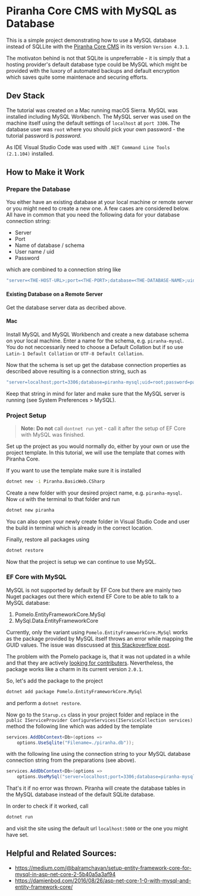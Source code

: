 # Piranha Core CMS with MySQL as Database

This is a simple project demonstrating how to use a MySQL database instead of SQLLite with the [Piranha Core CMS](https://github.com/piranhacms/piranha.core) in its version `Version 4.3.1`.

The motivaton behind is not that SQLite is unpreferrable - it is simply that a hosting provider's default database type could be MySQL which might be provided with the luxory of automated backups and default encryption which saves quite some maintenace and securing efforts.

## Dev Stack

The tutorial was created on a Mac running macOS Sierra. MySQL was installed including MySQL Workbench. The MySQL server was used on the machine itself using the default settings of `localhost` at `port 3306`. The database user was `root` where you should pick your own password - the tutorial password is *password*.

As IDE Visual Studio Code was used with `.NET Command Line Tools (2.1.104)` installed.

## How to Make it Work

### Prepare the Database

You either have an existing database at your local machine or remote server or you might need to create a new one. A few cases are considered below. All have in common that you need the following data for your database connection string:

- Server
- Port
- Name of database / schema
- User name / uid
- Password

which are combined to a connection string like

```csharp
"server=<THE-HOST-URL>;port=<THE-PORT>;database=<THE-DATABASE-NAME>;uid=<THE-DATABASE-USER>;password=<THE-PASSWORD>"
```

#### Existing Database on a Remote Server

Get the database server data as decribed above.

#### Mac

Install MySQL and MySQL Workbench and create a new database schema on your local machine. Enter a name for the schema, e.g. `piranha-mysql`. You do not neccessarily need to choose a Default Collation but if so use `Latin-1 Default Collation` or `UTF-8 Default Collation`.

Now that the schema is set up get the database connection properties as described above resulting is a connection string, such as

```csharp
"server=localhost;port=3306;database=piranha-mysql;uid=root;password=password"
```

Keep that string in mind for later and make sure that the MySQL server is running (see System Preferences > MySQL).

### Project Setup

> **Note:** **Do not** call `dontnet run` yet - call it after the setup of EF Core with MySQL was finished.

Set up the project as you would normally do, either by your own or use the project template. In this tutorial, we will use the template that comes with Piranha Core.

If you want to use the template make sure it is installed

```bash
dotnet new -i Piranha.BasicWeb.CSharp
```

Create a new folder with your desired project name, e.g. `piranha-mysql`. Now `cd` with the terminal to that folder and run

```bash
dotnet new piranha
```

You can also open your newly create folder in Visual Studio Code and user the build in terminal which is already in the correct location.

Finally, restore all packages using

```bash
dotnet restore
```

Now that the project is setup we can continue to use MySQL. 

### EF Core with MySQL

MySQL is not supported by default by EF Core but there are mainly two Nuget packages out there which extend EF Core to be able to talk to a MySQL database:

1. Pomelo.EntityFrameworkCore.MySql
2. MySql.Data.EntityFrameworkCore

Currently, only the variant using `Pomelo.EntityFrameworkCore.MySql` works as the package provided by MySQL itself throws an error while mapping the GUID values. The issue was disscussed at [this Stackoverflow post](https://stackoverflow.com/questions/45120152/guid-property-on-mysql-entity-framework).

The problem with the Pomelo package is, that it was not updated in a while and that they are actively [looking for contributers](https://github.com/PomeloFoundation/Pomelo.EntityFrameworkCore.MySql/issues/522). Nevertheless, the package works like a charm in its current version `2.0.1`.

So, let's add the package to the project

```bash
dotnet add package Pomelo.EntityFrameworkCore.MySql
```

and perform a `dotnet restore`.

Now go to the `Starup.cs` class in your project folder and replace in the `public IServiceProvider ConfigureServices(IServiceCollection services)` method the following line which was added by the template

```csharp
services.AddDbContext<Db>(options => 
    options.UseSqlite("Filename=./piranha.db"));
```

with the following line using the connection string to your MySQL database connection string from the preparations (see above).

```csharp
services.AddDbContext<Db>(options =>
    options.UseMySql("server=localhost;port=3306;database=piranha-mysql;uid=root;password=password"));
```

That's it if no error was thrown. Piranha will create the database tables in the  MySQL database instead of the default SQLite database.

In order to check if it worked, call

```bash
dotnet run
```

and visit the site using the default url `localhost:5000` or the one you might have set.

## Helpful and Related Sources:

- https://medium.com/@balramchavan/setup-entity-framework-core-for-mysql-in-asp-net-core-2-5b40a5a3af94
- https://damienbod.com/2016/08/26/asp-net-core-1-0-with-mysql-and-entity-framework-core/
